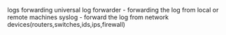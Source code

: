 logs forwarding
	universal log forwarder - forwarding the log from local or remote machines
	syslog - forward the log from network devices(routers,switches,ids,ips,firewall)